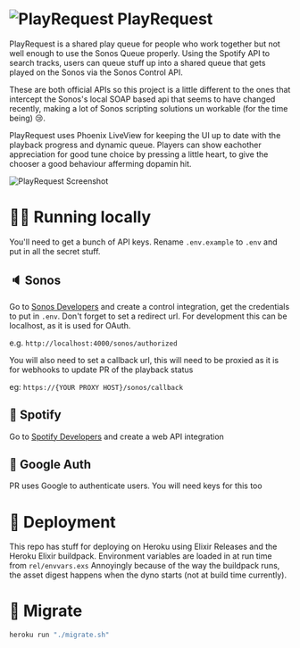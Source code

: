 # ![PlayRequest](https://github.com/errkk/PlayRequest/raw/master/apps/pr_web/assets/static/images/favicon.png) PlayRequest

PlayRequest is a shared play queue for people who work together but not well enough to use the Sonos Queue properly.
Using the Spotify API to search tracks, users can queue stuff up into a shared queue that gets played on the Sonos via the Sonos Control API.

These are both official APIs so this project is a little different to the ones that intercept the Sonos's local SOAP based api that seems to have changed recently, making a lot of Sonos scripting solutions un workable (for the time being) 😢.

PlayRequest uses Phoenix LiveView for keeping the UI up to date with the playback progress and dynamic queue.
Players can show eachother appreciation for good tune choice by pressing a little heart, to give the chooser a good behaviour afferming dopamin hit.

![PlayRequest Screenshot](https://github.com/errkk/PlayRequest/raw/master/docs/play-request-screenshot.png)

# 👩‍💻 Running locally
You'll need to get a bunch of API keys.
Rename `.env.example` to `.env` and put in all the secret stuff.

## 🔈 Sonos
Go to [Sonos Developers](https://integration.sonos.com/integrations)
and create a control integration, get the credentials to put in `.env`.
Don't forget to set a redirect url. For development this can be localhost, as it is used for OAuth.

e.g. `http://localhost:4000/sonos/authorized`

You will also need to set a callback url, this will need to be proxied as it is for webhooks to update PR of the playback status

eg: `https://{YOUR PROXY HOST}/sonos/callback`

## 🎵 Spotify
Go to [Spotify Developers](https://developer.spotify.com/documentation/web-api/) and create a web API integration

## 🔐 Google Auth
PR uses Google to authenticate users.
You will need keys for this too

# 🚀 Deployment
This repo has stuff for deploying on Heroku using Elixir Releases and the Heroku Elixir buildpack.
Environment variables are loaded in at run time from `rel/envvars.exs`
Annoyingly because of the way the buildpack runs, the asset digest happens when the dyno starts (not at build time currently).

# 📝 Migrate

```sh
heroku run "./migrate.sh"
```

